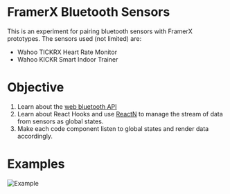 # FramerX Bluetooth Sensors

This is an experiment for pairing bluetooth sensors with FramerX prototypes. The sensors used (not limited) are:

- Wahoo TICKRX Heart Rate Monitor
- Wahoo KICKR Smart Indoor Trainer

# Objective

1. Learn about the [web bluetooth API](https://webbluetoothcg.github.io/web-bluetooth/)
3. Learn about React Hooks and use [ReactN](https://github.com/CharlesStover/reactn) to manage the stream of data from sensors as global states.
4. Make each code component listen to global states and render data accordingly.

# Examples
![Example](https://media.giphy.com/media/WRLC2Qtq5TpXvLSWed/giphy.gif)

